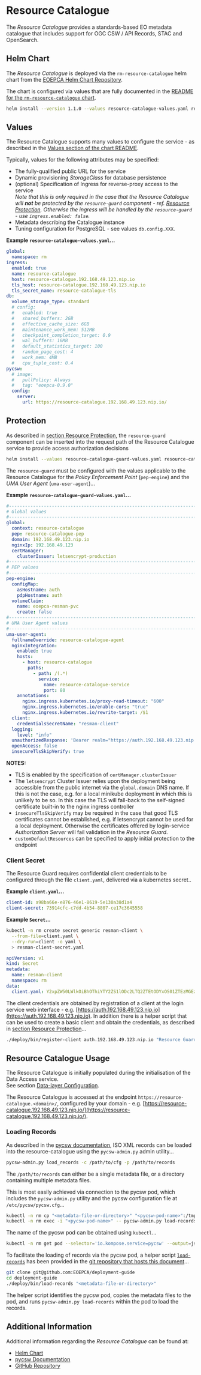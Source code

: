 # Resource Catalogue

The _Resource Catalogue_ provides a standards-based EO metadata catalogue that includes support for OGC CSW / API Records, STAC and OpenSearch.

## Helm Chart

The _Resource Catalogue_ is deployed via the `rm-resource-catalogue` helm chart from the [EOEPCA Helm Chart Repository](https://eoepca.github.io/helm-charts).

The chart is configured via values that are fully documented in the [README for the `rm-resource-catalogue` chart](https://github.com/EOEPCA/helm-charts/tree/main/charts/rm-resource-catalogue#readme).

```bash
helm install --version 1.1.0 --values resource-catalogue-values.yaml resource-catalogue eoepca/rm-resource-catalogue
```

## Values

The Resource Catalogue supports many values to configure the service - as described in the [Values section of the chart README](https://github.com/EOEPCA/helm-charts/tree/main/charts/rm-resource-catalogue#values).

Typically, values for the following attributes may be specified:

* The fully-qualified public URL for the service
* Dynamic provisioning _StorageClass_ for database persistence
* (optional) Specification of Ingress for reverse-proxy access to the service<br>
  _Note that this is only required in the case that the Resource Catalogue will **not** be protected by the `resource-guard` component - ref. [Resource Protection](../resource-protection). Otherwise the ingress will be handled by the `resource-guard` - use `ingress.enabled: false`._
* Metadata describing the Catalogue instance
* Tuning configuration for PostgreSQL - see values `db.config.XXX`.

**Example `resource-catalogue-values.yaml`...**

```yaml
global:
  namespace: rm
ingress:
  enabled: true
  name: resource-catalogue
  host: resource-catalogue.192.168.49.123.nip.io
  tls_host: resource-catalogue.192.168.49.123.nip.io
  tls_secret_name: resource-catalogue-tls
db:
  volume_storage_type: standard
  # config:
  #   enabled: true
  #   shared_buffers: 2GB
  #   effective_cache_size: 6GB
  #   maintenance_work_mem: 512MB
  #   checkpoint_completion_target: 0.9
  #   wal_buffers: 16MB
  #   default_statistics_target: 100
  #   random_page_cost: 4
  #   work_mem: 4MB
  #   cpu_tuple_cost: 0.4
pycsw:
  # image:
  #   pullPolicy: Always
  #   tag: "eoepca-0.9.0"
  config:
    server:
      url: https://resource-catalogue.192.168.49.123.nip.io/
```

## Protection

As described in [section Resource Protection](../resource-protection), the `resource-guard` component can be inserted into the request path of the Resource Catalogue service to provide access authorization decisions

```bash
helm install --values resource-catalogue-guard-values.yaml resource-catalogue-guard eoepca/resource-guard
```

The `resource-guard` must be configured with the values applicable to the Resource Catalogue for the _Policy Enforcement Point_ (`pep-engine`) and the _UMA User Agent_ (`uma-user-agent`)...

**Example `resource-catalogue-guard-values.yaml`...**

```yaml
#---------------------------------------------------------------------------
# Global values
#---------------------------------------------------------------------------
global:
  context: resource-catalogue
  pep: resource-catalogue-pep
  domain: 192.168.49.123.nip.io
  nginxIp: 192.168.49.123
  certManager:
    clusterIssuer: letsencrypt-production
#---------------------------------------------------------------------------
# PEP values
#---------------------------------------------------------------------------
pep-engine:
  configMap:
    asHostname: auth
    pdpHostname: auth
  volumeClaim:
    name: eoepca-resman-pvc
    create: false
#---------------------------------------------------------------------------
# UMA User Agent values
#---------------------------------------------------------------------------
uma-user-agent:
  fullnameOverride: resource-catalogue-agent
  nginxIntegration:
    enabled: true
    hosts:
      - host: resource-catalogue
        paths:
          - path: /(.*)
            service:
              name: resource-catalogue-service
              port: 80
    annotations:
      nginx.ingress.kubernetes.io/proxy-read-timeout: "600"
      nginx.ingress.kubernetes.io/enable-cors: "true"
      nginx.ingress.kubernetes.io/rewrite-target: /$1
  client:
    credentialsSecretName: "resman-client"
  logging:
    level: "info"
  unauthorizedResponse: 'Bearer realm="https://auth.192.168.49.123.nip.io/oxauth/auth/passport/passportlogin.htm"'
  openAccess: false
  insecureTlsSkipVerify: true
```

**NOTES:**

* TLS is enabled by the specification of `certManager.clusterIssuer`
* The `letsencrypt` Cluster Issuer relies upon the deployment being accessible from the public internet via the `global.domain` DNS name. If this is not the case, e.g. for a local minikube deployment in which this is unlikely to be so. In this case the TLS will fall-back to the self-signed certificate built-in to the nginx ingress controller
* `insecureTlsSkipVerify` may be required in the case that good TLS certificates cannot be established, e.g. if letsencrypt cannot be used for a local deployment. Otherwise the certificates offered by login-service _Authorization Server_ will fail validation in the _Resource Guard_.
* `customDefaultResources` can be specified to apply initial protection to the endpoint

### Client Secret

The Resource Guard requires confidential client credentials to be configured through the file `client.yaml`, delivered via a kubernetes secret..

**Example `client.yaml`...**

```yaml
client-id: a98ba66e-e876-46e1-8619-5e130a38d1a4
client-secret: 73914cfc-c7dd-4b54-8807-ce17c3645558
```

**Example `Secret`...**

```bash
kubectl -n rm create secret generic resman-client \
  --from-file=client.yaml \
  --dry-run=client -o yaml \
  > resman-client-secret.yaml
```

```yaml
apiVersion: v1
kind: Secret
metadata:
  name: resman-client
  namespace: rm
data:
  client.yaml: Y2xpZW50LWlkOiBhOThiYTY2ZS1lODc2LTQ2ZTEtODYxOS01ZTEzMGEzOGQxYTQKY2xpZW50LXNlY3JldDogNzM5MTRjZmMtYzdkZC00YjU0LTg4MDctY2UxN2MzNjQ1NTU4
```

The client credentials are obtained by registration of a client at the login service web interface - e.g. [https://auth.192.168.49.123.nip.io](https://auth.192.168.49.123.nip.io). In addition there is a helper script that can be used to create a basic client and obtain the credentials, as described in [section Resource Protection](../resource-protection/#client-registration)...
```bash
./deploy/bin/register-client auth.192.168.49.123.nip.io "Resource Guard" | tee client.yaml
```

## Resource Catalogue Usage

The Resource Catalogue is initially populated during the initialisation of the Data Access service.<br>
See section [Data-layer Configuration](../data-access/#data-layer-configuration).

The Resource Catalogue is accessed at the endpoint `https://resource-catalogue.<domain>/`, configured by your domain - e.g. [https://resource-catalogue.192.168.49.123.nip.io/](https://resource-catalogue.192.168.49.123.nip.io/).

### Loading Records

As described in the [pycsw documentation](https://docs.pycsw.org/en/2.6.1/administration.html#loading-records), ISO XML records can be loaded into the resource-catalogue using the `pycsw-admin.py` admin utility...

```bash
pycsw-admin.py load_records -c /path/to/cfg -p /path/to/records
```

The `/path/to/records` can either be a single metadata file, or a directory containing multiple metadata files.

This is most easily achieved via connection to the pycsw pod, which includes the `pycsw-admin.py` utility and the pycsw configuration file at `/etc/pycsw/pycsw.cfg`...

```bash
kubectl -n rm cp "<metadata-file-or-directory>" "<pycsw-pod-name>":/tmp/metadata
kubectl -n rm exec -i "<pycsw-pod-name>" -- pycsw-admin.py load-records -c /etc/pycsw/pycsw.cfg -p /tmp/metadata
```

The name of the pycsw pod can be obtained using `kubectl`...

```bash
kubectl -n rm get pod --selector='io.kompose.service=pycsw' --output=jsonpath={.items[0].metadata.name}
```

To facilitate the loading of records via the pycsw pod, a helper script [`load-records`](https://raw.githubusercontent.com/EOEPCA/deployment-guide/main/deploy/bin/load-records) has been provided in the [git repository that hosts this document](https://github.com/EOEPCA/deployment-guide)...

```bash
git clone git@github.com:EOEPCA/deployment-guide
cd deployment-guide
./deploy/bin/load-records "<metadata-file-or-directory>"
```

The helper script identifies the pycsw pod, copies the metadata files to the pod, and runs `pycsw-admin.py load-records` within the pod to load the records.

## Additional Information

Additional information regarding the _Resource Catalogue_ can be found at:

* [Helm Chart](https://github.com/EOEPCA/helm-charts/tree/main/charts/rm-resource-catalogue)
* [pycsw Documentation](https://docs.pycsw.org/en/latest/)
* [GitHub Repository](https://github.com/EOEPCA/rm-resource-catalogue)
